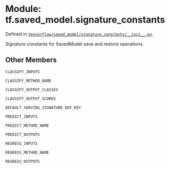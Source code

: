 <div itemscope itemtype="http://developers.google.com/ReferenceObject">
<meta itemprop="name" content="tf.saved_model.signature_constants" />
<meta itemprop="path" content="Stable" />
<meta itemprop="property" content="CLASSIFY_INPUTS"/>
<meta itemprop="property" content="CLASSIFY_METHOD_NAME"/>
<meta itemprop="property" content="CLASSIFY_OUTPUT_CLASSES"/>
<meta itemprop="property" content="CLASSIFY_OUTPUT_SCORES"/>
<meta itemprop="property" content="DEFAULT_SERVING_SIGNATURE_DEF_KEY"/>
<meta itemprop="property" content="PREDICT_INPUTS"/>
<meta itemprop="property" content="PREDICT_METHOD_NAME"/>
<meta itemprop="property" content="PREDICT_OUTPUTS"/>
<meta itemprop="property" content="REGRESS_INPUTS"/>
<meta itemprop="property" content="REGRESS_METHOD_NAME"/>
<meta itemprop="property" content="REGRESS_OUTPUTS"/>
</div>

# Module: tf.saved_model.signature_constants



Defined in [`tensorflow/saved_model/signature_constants/__init__.py`](https://www.tensorflow.org/code/tensorflow/saved_model/signature_constants/__init__.py).

Signature constants for SavedModel save and restore operations.

## Other Members

`CLASSIFY_INPUTS`

`CLASSIFY_METHOD_NAME`

`CLASSIFY_OUTPUT_CLASSES`

`CLASSIFY_OUTPUT_SCORES`

`DEFAULT_SERVING_SIGNATURE_DEF_KEY`

`PREDICT_INPUTS`

`PREDICT_METHOD_NAME`

`PREDICT_OUTPUTS`

`REGRESS_INPUTS`

`REGRESS_METHOD_NAME`

`REGRESS_OUTPUTS`

